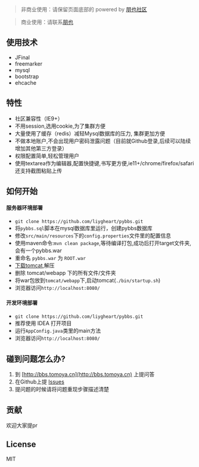 > 非商业使用：请保留页面底部的 powered by [朋也社区](http://bbs.tomoya.cn)

> 商业使用：请联系[朋也](https://github.com/liygheart)

## 使用技术

- JFinal
- freemarker
- mysql
- bootstrap
- ehcache

## 特性

- 社区兼容性（IE9+）
- 不用session,选用cookie,为了集群方便
- 大量使用了缓存（redis）减轻Mysql数据库的压力, 集群更加方便
- 不做本地账户,不会出现用户密码泄露问题（目前就Github登录,后续可以陆续增加其他第三方登录）
- 权限配置简单,轻松管理用户
- 使用textarea作为编辑器,配置快捷键,书写更方便,ie11+/chrome/firefox/safari 还支持截图粘贴上传

## 如何开始

#### 服务器环境部署

- `git clone https://github.com/liygheart/pybbs.git`
- 将`pybbs.sql`脚本在mysql数据库里运行，创建pybbs数据库
- 修改`src/main/resources`下的`config.properties`文件里的配置信息
- 使用maven命令:`mvn clean package`,等待编译打包,成功后打开target文件夹,会有一个pybbs.war
- 重命名 `pybbs.war` 为 `ROOT.war`
- [下载tomcat](http://tomcat.apache.org),解压
- 删除 tomcat/webapp 下的所有文件/文件夹
- 将war包放到`tomcat/webapp`下,启动tomcat(`./bin/startup.sh`)
- 浏览器访问`http://localhost:8080/`

#### 开发环境部署

- `git clone https://github.com/liygheart/pybbs.git`
- 推荐使用 IDEA 打开项目
- 运行`AppConfig.java`类里的main方法
- 浏览器访问`http://localhost:8080/`

## 碰到问题怎么办?

1. 到 [http://bbs.tomoya.cn](http://bbs.tomoya.cn) 上提问答
2. 在Github上提 [Issues](https://github.com/liygheart/pybbs/issues)
3. 提问题的时候请将问题重现步骤描述清楚

## 贡献

欢迎大家提pr

## License

MIT
